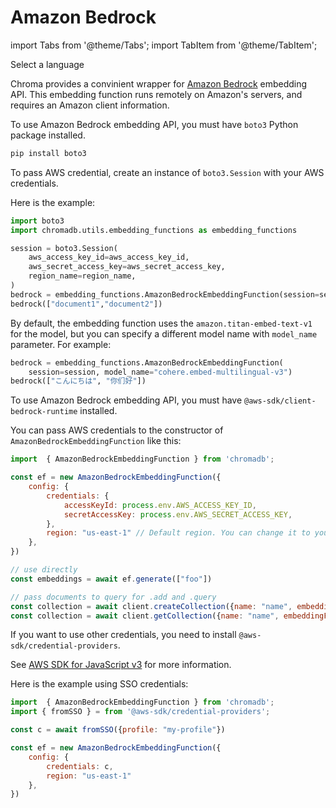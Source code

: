 ---
---

# Amazon Bedrock

import Tabs from '@theme/Tabs';
import TabItem from '@theme/TabItem';

<div class="select-language">Select a language</div>

<Tabs queryString groupId="lang">
<TabItem value="py" label="Python"></TabItem>
<TabItem value="js" label="JavaScript"></TabItem>
</Tabs>


Chroma provides a convinient wrapper for [Amazon Bedrock](https://aws.amazon.com/bedrock/) embedding API. This embedding function runs remotely on Amazon's servers, and requires an Amazon client information.

<Tabs queryString groupId="lang" className="hideTabSwitcher">
<TabItem value="py" label="Python">

To use Amazon Bedrock embedding API, you must have `boto3` Python package installed.

```sh
pip install boto3
```

To pass AWS credential, create an instance of `boto3.Session` with your AWS credentials.

Here is the example:

```python
import boto3
import chromadb.utils.embedding_functions as embedding_functions

session = boto3.Session(
    aws_access_key_id=aws_access_key_id,
    aws_secret_access_key=aws_secret_access_key,
    region_name=region_name,
)
bedrock = embedding_functions.AmazonBedrockEmbeddingFunction(session=session)
bedrock(["document1","document2"])
```

By default, the embedding function uses the `amazon.titan-embed-text-v1` for the model, but you can specify a different model name with `model_name` parameter. For example:

```python
bedrock = embedding_functions.AmazonBedrockEmbeddingFunction(
    session=session, model_name="cohere.embed-multilingual-v3")
bedrock(["こんにちは", "你们好"])
```

</TabItem>
<TabItem value="js" label="JavaScript">

To use Amazon Bedrock embedding API, you must have `@aws-sdk/client-bedrock-runtime` installed.

You can pass AWS credentials to the constructor of `AmazonBedrockEmbeddingFunction` like this:

```javascript
import  { AmazonBedrockEmbeddingFunction } from 'chromadb';

const ef = new AmazonBedrockEmbeddingFunction({
    config: {
        credentials: {
            accessKeyId: process.env.AWS_ACCESS_KEY_ID,
            secretAccessKey: process.env.AWS_SECRET_ACCESS_KEY,
        },
        region: "us-east-1" // Default region. You can change it to your region.
    },
})

// use directly
const embeddings = await ef.generate(["foo"])

// pass documents to query for .add and .query
const collection = await client.createCollection({name: "name", embeddingFunction: ef})
const collection = await client.getCollection({name: "name", embeddingFunction: ef})
```

If you want to use other credentials, you need to install `@aws-sdk/credential-providers`.

See [AWS SDK for JavaScript v3](https://docs.aws.amazon.com/sdk-for-javascript/v3/developer-guide/setting-credentials.html) for more information.

Here is the example using SSO credentials:

```javascript
import  { AmazonBedrockEmbeddingFunction } from 'chromadb';
import { fromSSO } = from '@aws-sdk/credential-providers';

const c = await fromSSO({profile: "my-profile"})

const ef = new AmazonBedrockEmbeddingFunction({
    config: {
        credentials: c,
        region: "us-east-1"
    },
})
```

</TabItem>
</Tabs>
